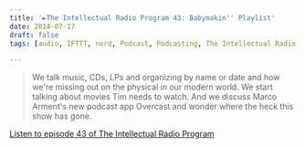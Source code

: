```yaml
---
title: '►The Intellectual Radio Program 43: Babymakin'' Playlist'
date: 2014-07-17
draft: false
tags: [audio, IFTTT, nerd, Podcast, Podcasting, The Intellectual Radio Program]

---
```


> We talk music, CDs, LPs and organizing by name or date and how we're missing out on the physical in our modern world. We start talking about movies Tim needs to watch. And we discuss Marco Arment's new podcast app Overcast and wonder where the heck this show has gone.

[Listen to episode 43 of The Intellectual Radio Program](http://goodstuff.fm/tirp/43)